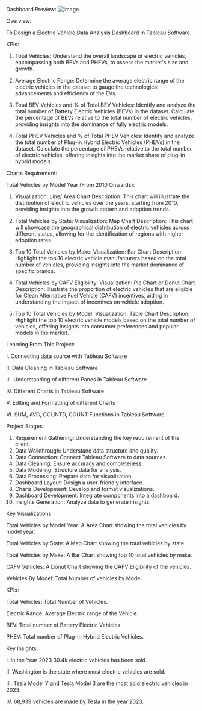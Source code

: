 Dashboard Preview:
![image](https://github.com/user-attachments/assets/174d1025-245b-4e02-8542-2724c0f1251d)

Overview:

To Design a Electric Vehicle Data Analysis Dashboard in Tableau Software.


KPIs:

1.	Total Vehicles:
Understand the overall landscape of electric vehicles, encompassing both BEVs and PHEVs, to assess the market's size and growth.


2. Average Electric Range:
Determine the average electric range of the electric vehicles in the dataset to gauge the technological advancements and efficiency of the EVs.



3. Total BEV Vehicles and % of Total BEV Vehicles:
Identify and analyze the total number of Battery Electric Vehicles (BEVs) in the dataset.
Calculate the percentage of BEVs relative to the total number of electric vehicles, providing insights into the dominance of fully electric models.

4. Total PHEV Vehicles and % of Total PHEV Vehicles:
Identify and analyze the total number of Plug-in Hybrid Electric Vehicles (PHEVs) in the dataset.
Calculate the percentage of PHEVs relative to the total number of electric vehicles, offering insights into the market share of plug-in hybrid models.


Charts Requirement:

Total Vehicles by Model Year (From 2010 Onwards):

1.	Visualization: Line/ Area Chart
Description: This chart will illustrate the distribution of electric vehicles over the years, starting from 2010, providing insights into the growth pattern and adoption trends.

2. Total Vehicles by State:
Visualization: Map Chart 
Description: This chart will showcase the geographical distribution of electric vehicles across different states, allowing for the identification of regions with higher adoption rates.

3. Top 10 Total Vehicles by Make:
Visualization: Bar Chart 
Description: Highlight the top 10 electric vehicle manufacturers based on the total number of vehicles, providing insights into the market dominance of specific brands.

4. Total Vehicles by CAFV Eligibility:
Visualization: Pie Chart or Donut Chart
Description: Illustrate the proportion of electric vehicles that are eligible for Clean Alternative Fuel Vehicle (CAFV) incentives, aiding in understanding the impact of incentives on vehicle adoption.


5. Top 10 Total Vehicles by Model:
Visualization: Table Chart
Description: Highlight the top 10 electric vehicle models based on the total number of vehicles, offering insights into consumer preferences and popular models in the market.



Learning From This Project:

I.	Connecting data source with Tableau Software

II.	Data Cleaning in Tableau Software

III.	Understanding of different Panes in Tableau Software

IV.	Different Charts in Tableau Software

V.	Editing and Formatting of different Charts

VI.	SUM, AVG, COUNTD, COUNT Functions in Tableau Software.



Project Stages:

1.	Requirement Gathering: Understanding the key requirement of the client.
2.	Data Walkthrough: Understand data structure and quality.
3.	Data Connection: Connect Tableau Software to data sources.
4.	Data Cleaning: Ensure accuracy and completeness.
5.	Data Modeling: Structure data for analysis.
6.	Data Processing: Prepare data for visualization.
7.	Dashboard Layout: Design a user-friendly interface.
8.	Charts Development: Develop and format visualizations.
9.	Dashboard Development: Integrate components into a dashboard.
10.	Insights Generation: Analyze data to generate insights.



Key Visualizations:

Total Vehicles by Model Year: A Area Chart showing the total vehicles by model year.

Total Vehicles by State:  A Map Chart showing the total vehicles by state.

Total Vehicles by Make: A Bar Chart showing top 10 total vehicles by make.

CAFV Vehicles: A Donut Chart showing the CAFV Eligibility of the vehicles.

Vehicles By Model: Total Number of vehicles by Model.


KPIs:

Total Vehicles: Total Number of Vehicles.

Electric Range: Average Electric range of the Vehicle.

BEV: Total number of Battery Electric Vehicles.

PHEV: Total number of Plug-in Hybrid Electric Vehicles.


Key Insights:

I.	In the Year 2023 30.4k electric vehicles has been sold.

II.	Washington is the state where most electric vehicles are sold.

III.	Tesla Model Y and Tesla Model 3 are the most sold electric vehicles in 2023.

IV.	68,939 vehicles are made by Tesla in the year 2023.
